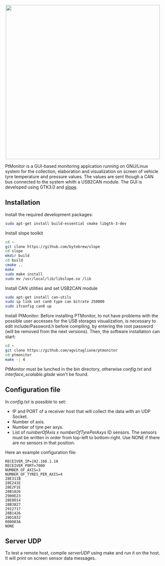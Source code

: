 <p align="center">
  <img src="https://github.com/agvitaglione/ptmonitor/blob/main/img/logo.png" width="500">
</p>
PtMonitor is a GUI-based monitoring applcation running on GNU/Linux system for the collection, elaboration and visualization on screen of vehicle tyre temperature and pressure values. The values are sent though a CAN bus connected to the system whith a USB2CAN module. 
The GUI is developed using GTK3.0 and <a href=https://github.com/bytebrew/slope>slope</a>.

## Installation
Install the required development packages: 
```bash
sudo apt-get install build-essential cmake libgtk-3-dev
```

Install slope toolkit
```bash
cd ~
git clone https://github.com/bytebrew/slope
cd slope
mkdir build
cd build
cmake ..
make
sudo make install
sudo mv /usr/local/lib/libslope.so /lib
```

Install CAN utilities and set USB2CAN module
```bash
sudo apt-get install can-utils
sudo ip link set can0 type can bitrate 250000
sudo ifconfig can0 up
```

Install PtMonitor:
Before installing PTMonitor, to not have problems with the possible user accesses for the USB storages visualization, is necessary to edit include/Password.h before compiling, by entering the root password (will be removed from the next versions). Then, the software installation can start:
```bash
cd ~
git clone https://github.com/agvitaglione/ptmonitor
cd ptmonitor
make -j 4
```

PtMonitor must be lunched in the bin directory, otherwise _config.txt_ and _interface_scalable.glade_ won't be found.  

## Configuration file
In _config.txt_ is possible to set:
* IP and PORT of a receiver host that will collect the data with an UDP Socket.
* Number of axis.
* Number of tyre per axys.
* List of _numberOfAxis x numberOfTyrePerAxys_ ID sensors. The sensors must be written in order from top-left to bottom-right. Use NONE if there are no sensors in that position.

Here an example configuration file:
```
RECEIVER_IP=192.168.1.10
RECEIVER_PORT=7000
NUMBER_OF_AXIS=3
NUMBER_OF_TYRES_PER_AXIS=4
28E311B
28E241E
28E2F1E
28B1826
2900E23
28E0D14
28B3827
2912717
28B1426
28D1832
000003A
NONE
```

## Server UDP
To test a remote host, compile _serverUDP_ using make and run it on the host. It will print on screen sensor data messages. 
